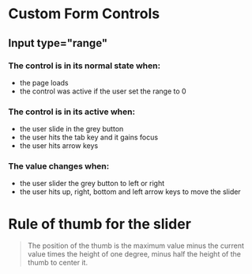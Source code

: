 
# Custom Form Controls

## Input type="range"

### The control is in its normal state when: 

- the page loads
- the control was active if the user set the range to 0

### The control is in its active when:

- the user slide in the grey button
- the user hits the tab key and it gains focus
- the user hits arrow keys

### The value changes when:

- the user slider the grey button to left or right
- the user hits up, right, bottom and left arrow keys to move the slider

# Rule of thumb for the slider

> The position of the thumb is the maximum value minus the current value times the height of one degree, minus half the height of the thumb to center it.